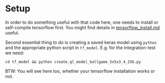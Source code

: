 # Setup
In order to do something useful with that code here, one needs to install or self-compile tensorflow first.
You might find details in [tensorflow_install.md](doc/tensorflow_install.md) useful.

Second essential thing to do is creating a saved keras model using `python` and the appropriate python script in `tf_model`.
E.g. for the integration-test we need:
```
cd tf_model && python create_ql_model_ballgame_5x5x3_4_256.py
```
BTW: You will see here too, whether your tensorflow installation works or not.

